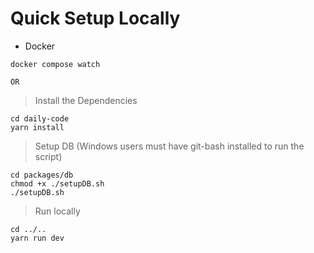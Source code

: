 # Quick Setup Locally

* Docker

```
docker compose watch
```

    OR

> Install the Dependencies

```
cd daily-code
yarn install
```

> Setup DB (Windows users must have git-bash installed to run the script)

```
cd packages/db
chmod +x ./setupDB.sh
./setupDB.sh
```

> Run locally

```
cd ../..
yarn run dev
```
